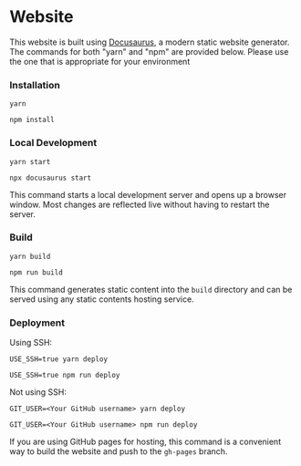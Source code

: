 # Website

This website is built using [Docusaurus](https://docusaurus.io/), a modern static website generator.<br>
The commands for both "yarn" and "npm" are provided below. Please use the one that is appropriate for your environment

### Installation

```
yarn
```
```
npm install
```

### Local Development

```
yarn start
```
```
npx docusaurus start
```

This command starts a local development server and opens up a browser window. Most changes are reflected live without having to restart the server.

### Build

```
yarn build
```
```
npm run build
```

This command generates static content into the `build` directory and can be served using any static contents hosting service.

### Deployment

Using SSH:

```
USE_SSH=true yarn deploy
```
```
USE_SSH=true npm run deploy
```

Not using SSH:

```
GIT_USER=<Your GitHub username> yarn deploy
```
```
GIT_USER=<Your GitHub username> npm run deploy
```

If you are using GitHub pages for hosting, this command is a convenient way to build the website and push to the `gh-pages` branch.
